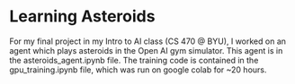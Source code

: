 # Learning Asteroids
For my final project in my Intro to AI class (CS 470 @ BYU), I worked on an agent which plays asteroids in the Open AI gym simulator. This agent is in the asteroids_agent.ipynb file. The training code is contained in the gpu_training.ipynb file, which was run on google colab for ~20 hours.
